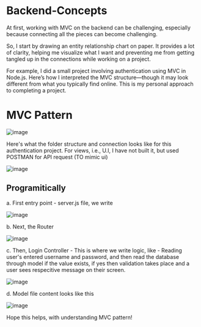 # Backend-Concepts
At first, working with MVC on the backend can be challenging, especially because connecting all the pieces can become challenging.

So, I start by drawing an entity relationship chart on paper. It provides a lot of clarity, helping me visualize what I want and preventing me from getting tangled up in the connections while working on a project.

For example, I did a small project involving authentication using MVC in Node.js. Here’s how I interpreted the MVC structure—though it may look different from what you typically find online. This is my personal approach to completing a project.

# MVC Pattern

![image](https://github.com/user-attachments/assets/78da153a-66d7-4635-84a0-8303e02a4f89)

Here's what the folder structure and connection looks like for this authentication project. For views, i.e., U.I, I have not built it, but used POSTMAN for API request (TO mimic ui)

![image](https://github.com/user-attachments/assets/22be9615-b79d-4fe9-8820-72522899ce7d)

## Programitically

a. First entry point - server.js file, we write

![image](https://github.com/user-attachments/assets/8ec8a763-413b-4072-9a29-6f0aa82999b9)

b. Next, the Router 

![image](https://github.com/user-attachments/assets/fef5bbd4-90c1-4ed7-b287-e908d8af05ae)

c. Then, Login Controller - This is where we write logic, like - Reading user's entered username and password, and then read the database through model if the value exists, if yes then validation takes place and 
a user sees respecitive message on their screen.

![image](https://github.com/user-attachments/assets/c091e3e0-9fb4-4b42-bfa6-15c4e432716c)

d. Model file content looks like this

![image](https://github.com/user-attachments/assets/537e3b7f-ceb1-49c5-888a-eec380e8e6a5)

Hope this helps, with understanding MVC pattern!















